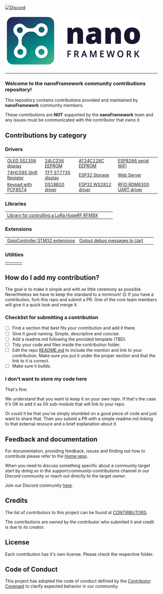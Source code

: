 [![Discord](https://img.shields.io/discord/478725473862549535.svg)](https://discord.gg/gCyBu8T)


![nanoFramework logo](https://github.com/nanoframework/Home/blob/master/resources/logo/nanoFramework-repo-logo.png)

-----

### Welcome to the **nanoFramework** community contributions repository!

This repository contains contributions provided and maintained by **nanoFramework** community members.

These contributions are **NOT** supported by the **nanoFramework** team and any issues must be communicated with the contributor that _owns_ it.

## Contributions by category

### Drivers
<table>
 <tr>
  <td><a href="drivers/OLED-SS1306-display">OLED SS1306 display</a></td>
  <td><a href="drivers/EEPROM-24LC256">24LC256 EEPROM</a></td>
  <td><a href="drivers/EEPROM-AT24C128C">AT24C128C EEPROM</a></td>
  <td><a href="drivers/WiFi-ESP8266">ESP8266 serial WiFi</a></td>
 </tr>
 <tr>
  <td><a href="drivers/Shift-Register-74HC595">74HC595 Shift Register</a></td>
  <td><a href="drivers/TFT-ST7735-display">TFT ST7735 display</a></td>
  <td><a href="drivers/ESP32-Storage">ESP32 Storage</a></td>
  <td><a href="drivers/Simple-Web-Server">Web Server</a></td>
 </tr>
 <tr>
  <td><a href="drivers/Keypad-PCF8574">Keypad with PCF8574</a></td>
  <td><a href="drivers/Sensor-DS18B20">DS18B20 driver</a></td>
  <td><a href="drivers/ESP32-WS2812">ESP32 WS2812 driver</a></td>
  <td><a href="drivers/RFID_RDM6300_UART">RFID RDM6300 UART driver</a></td>  
 </tr>
</table>

### Libraries
<table>
 <tr>
  <td><a href="libraries/LoRa-RFM9X">Library for controlling a LoRa HopeRF RFM9X</a></td>
  <td><!--<a href="Utility/util3">Utility Three</a>--></td>
  <td><!--<a href="Utility/util3">Utility Three</a>--></td>
  <td><!--<a href="Utility/util3">Utility Three</a>--></td>
 </tr>
</table>

### Extensions
<table>
 <tr>
  <td><a href="extensions/stm32/gpiocontroller">GpioController STM32 extensions</a></td>
  <td><a href="utilities/Debug2Uart">Output debug messages to Uart</a></td>
  <td><!--<a href="Utility/util3">Utility Three</a>--></td>
  <td><!--<a href="Utility/util3">Utility Three</a>--></td>
 </tr>
</table>

### Utilities
<table>
 <tr>
  <td><!--<a href="Utility/util1">Utility One</a>--></td>
  <td><!--<a href="Utility/util2">Utility Two</a>--></td>
  <td><!--<a href="Utility/util3">Utility Three</a>--></td>
  <td><!--<a href="Utility/util3">Utility Three</a>--></td>
 </tr>
</table>


## How do I add my contribution?

The goal is to make it simple and with as little ceremony as possible. Nevertheless we have to keep the standard to a minimum! :wink:
If you have a contribution, fork this repo and submit a PR. One of the core team members will give it a quick look and merge it.

### Checklist for submitting a contribution
- [ ] Find a section that best fits your contribution and add it there.
- [ ] Give it good naming. Simple, descriptive and concise.
- [ ] Add a readme.md following the provided template (TBD). 
- [ ] Tidy your code and files inside the contribution folder.
- [ ] Edit the repo [README.md](README.md) to include the mention and link to your contribution. Make sure you put it under the proper section and that the link to it is correct.
- [ ] Make sure it builds.

### I don't want to store my code here

That's fine. 

We understand that you want to keep it on your own repo. If that's the case it's OK to add it as Git sub-module that will link to your repo.

Or could it be that you've simply stumbled on a good piece of code and just want to share that. Then you submit a PR with a simple readme.md linking to that external resouce and a brief explanation about it.


## Feedback and documentation

For documentation, providing feedback, issues and finding out how to contribute please refer to the [Home repo](https://github.com/nanoframework/Home).

When you need to discuss something specific about a community target start by doing so in the _support:community-contributions_ channel in our Discord community or reach out directly to the target _owner_.

Join our Discord community [here](https://discord.gg/gCyBu8T).


## Credits

The list of contributors to this project can be found at [CONTRIBUTORS](https://github.com/nanoframework/Home/blob/master/CONTRIBUTORS.md).

The contributions are _owned_ by the contributor who submited it and credit is due to its creator.


## License

Each contribution has it's own license. Please check the respective folder.


## Code of Conduct
This project has adopted the code of conduct defined by the [Contributor Covenant](http://contributor-covenant.org/)
to clarify expected behavior in our community.
